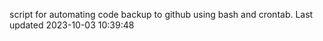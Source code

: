 script for automating code backup to github using bash and crontab. Last updated 2023-10-03 10:39:48
